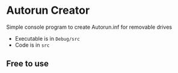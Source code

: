 # Autorun Creator
Simple console program to create Autorun.inf for removable drives

  * Executable is in ```Debug/src```
  * Code is in ```src```

  ## Free to use
